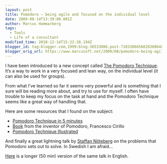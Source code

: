 ```yaml
---
layout: post
title: Pomodoro – being agile and focused on the individual level
date: 2009-08-14T13:39:00.001Z
author: Marcus Hammarberg
tags:
  - Tools
  - Life of a consultant
modified_time: 2010-12-14T15:22:38.194Z
blogger_id: tag:blogger.com,1999:blog-36533086.post-7103386656828308648
blogger_orig_url: https://www.marcusoft.net/2009/08/pomodoro-being-agile-and-focused-on.html
---
```


I have been introduced to a new concept called [The Pomodoro Technique](http://www.pomodorotechnique.com/). It’s a way to work in a very focused and lean way, on the individual level (it can also be used for groups).

From what I’ve learned so far it seems very powerful and is something that I sure will be reading more about, and try to use for myself. I often have trouble to keep my focus on the task at hand and the Pomodoro Technique seems like a great way of handling that.

Here are some resources that I found on the subject:

- [Pomodoro Technique in 5 minutes](http://blog.staffannoteberg.com/2008/02/22/pomodoro-technique-in-5-minutes/)
- [Book](http://www.pomodorotechnique.com/resources/cirillo/ThePomodoroTechnique_v1-3.pdf) from the inventor of Pomodoro, Francesco Cirillo
- [Pomodoro Technique Illustrated](http://www.pomodoro-book.com/DRAFT_pomodoro-book.pdf)

And finally a great lightning talk by [Staffan Nöteberg](http://blog.staffannoteberg.com/) on the problems that Pomodoro sets out to solve. In Swedish I am afraid…

[Here](http://blog.staffannoteberg.com/2009/01/10/pomodoro-technique-oredev-2008-video/) is a longer (50 min) version of the same talk in English.
